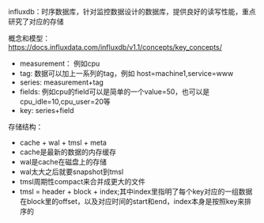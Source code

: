 influxdb：时序数据库，针对监控数据设计的数据库，提供良好的读写性能，重点研究了对应的存储

概念和模型：https://docs.influxdata.com/influxdb/v1.1/concepts/key_concepts/

* measurement： 例如cpu
* tag: 数据可以加上一系列的tag，例如 host=machine1,service=www
* series: measurement+tag
* fields: 例如cpu的field可以是简单的一个value=50，也可以是cpu_idle=10,cpu_user=20等
* key: series+field

存储结构：
* cache + wal + tmsl + meta
* cache是最新的数据的内存缓存
* wal是cache在磁盘上的存储
* wal太大之后就要snapshot到tmsl
* tmsl周期性compact来合并成更大的文件
* tmsl = header + block + index;其中index里指明了每个key对应的一组数据在block里的offset，以及对应时间的start和end，index本身是按照key来排序的
